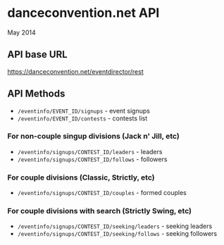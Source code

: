 danceconvention.net API
=====
May 2014

## API base URL 
https://danceconvention.net/eventdirector/rest

## API Methods
- `/eventinfo/EVENT_ID/signups` - event signups
- `/eventinfo/EVENT_ID/contests` - сontests list

### For non-couple singup divisions (Jack n' Jill, etc)
- `/eventinfo/signups/CONTEST_ID/leaders` - leaders
- `/eventinfo/signups/CONTEST_ID/follows` - followers

### For couple divisions (Classic, Strictly, etc)
- `/eventinfo/signups/CONTEST_ID/couples` - formed couples

### For couple divisions with search (Strictly Swing, etc)
- `/eventinfo/signups/CONTEST_ID/seeking/leaders` - seeking leaders 
- `/eventinfo/signups/CONTEST_ID/seeking/follows` - seeking followers
